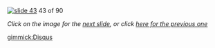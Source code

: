 [![slide 43](https://dl.dropboxusercontent.com/u/2977490/presentations/cookbook/img43.jpg)](44.md)
43 of 90

_Click on the image for the [next slide](44.md), or click [here for the previous one](42.md)_

[gimmick:Disqus](theodox-github)
